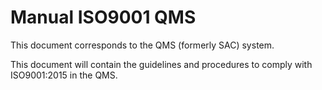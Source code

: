 # Manual ISO9001 QMS

This document corresponds to the QMS (formerly SAC) system.

This document will contain the guidelines and procedures to comply with ISO9001:2015 in the QMS.
